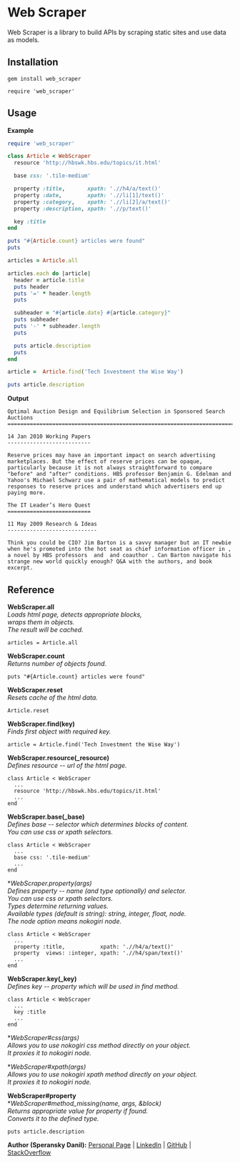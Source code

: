 # Web Scraper

Web Scraper is a library to build APIs by scraping static sites and use data as models.

## Installation

    gem install web_scraper

    require 'web_scraper'

## Usage

**Example**

```ruby
require 'web_scraper'

class Article < WebScraper
  resource 'http://hbswk.hbs.edu/topics/it.html'

  base css: '.tile-medium'

  property :title,       xpath: './/h4/a/text()'
  property :date,        xpath: './/li[1]/text()'
  property :category,    xpath: './/li[2]/a/text()'
  property :description, xpath: './/p/text()'

  key :title
end

puts "#{Article.count} articles were found"
puts

articles = Article.all

articles.each do |article|
  header = article.title
  puts header
  puts '=' * header.length
  puts

  subheader = "#{article.date} #{article.category}"
  puts subheader
  puts '-' * subheader.length
  puts

  puts article.description
  puts
end

article =  Article.find('Tech Investment the Wise Way')

puts article.description
```

**Output**

    Optimal Auction Design and Equilibrium Selection in Sponsored Search Auctions
    =============================================================================

    14 Jan 2010 Working Papers
    --------------------------

    Reserve prices may have an important impact on search advertising marketplaces. But the effect of reserve prices can be opaque, particularly because it is not always straightforward to compare "before" and "after" conditions. HBS professor Benjamin G. Edelman and Yahoo's Michael Schwarz use a pair of mathematical models to predict responses to reserve prices and understand which advertisers end up paying more.

    The IT Leader’s Hero Quest
    ==========================

    11 May 2009 Research & Ideas
    ----------------------------

    Think you could be CIO? Jim Barton is a savvy manager but an IT newbie when he's promoted into the hot seat as chief information officer in , a novel by HBS professors  and  and coauthor . Can Barton navigate his strange new world quickly enough? Q&A with the authors, and book excerpt.

## Reference

**WebScraper.all**  
*Loads html page, detects appropriate blocks,  
wraps them in objects.  
The result will be cached.*

    articles = Article.all

**WebScraper.count**  
*Returns number of objects found.*

    puts "#{Article.count} articles were found"

**WebScraper.reset**  
*Resets cache of the html data.*

    Article.reset

**WebScraper.find(key)**  
*Finds first object with required key.*

    article = Article.find('Tech Investment the Wise Way')

**WebScraper.resource(_resource)**  
*Defines resource -- url of the html page.*

    class Article < WebScraper
      ...
      resource 'http://hbswk.hbs.edu/topics/it.html'
      ...
    end

**WebScraper.base(_base)**  
*Defines base -- selector which determines blocks of content.  
You can use css or xpath selectors.*

    class Article < WebScraper
      ...
      base css: '.tile-medium'
      ...
    end

**WebScraper.property(*args)**  
*Defines property -- name (and type optionally) and selector.  
You can use css or xpath selectors.  
Types determine returning values.  
Available types (default is string): string, integer, float, node.  
The node option means nokogiri node.*

    class Article < WebScraper
      ...
      property :title,           xpath: './/h4/a/text()'
      property  views: :integer, xpath: './/h4/span/text()'
      ...
    end

**WebScraper.key(_key)**  
*Defines key -- property which will be used in find method.*

    class Article < WebScraper
      ...
      key :title
      ...
    end

**WebScraper#css(*args)**  
*Allows you to use nokogiri css method directly on your object.  
It proxies it to nokogiri node.*

**WebScraper#xpath(*args)**  
*Allows you to use nokogiri xpath method directly on your object.  
It proxies it to nokogiri node.*

**WebScraper#property**  
**WebScraper#method_missing(name, *args, &block)**  
*Returns appropriate value for property if found.  
Converts it to the defined type.*

    puts article.description

**Author (Speransky Danil):**
[Personal Page](http://dsperansky.info) |
[LinkedIn](http://ru.linkedin.com/in/speranskydanil/en) |
[GitHub](https://github.com/speranskydanil?tab=repositories) |
[StackOverflow](http://stackoverflow.com/users/1550807/speransky-danil)

